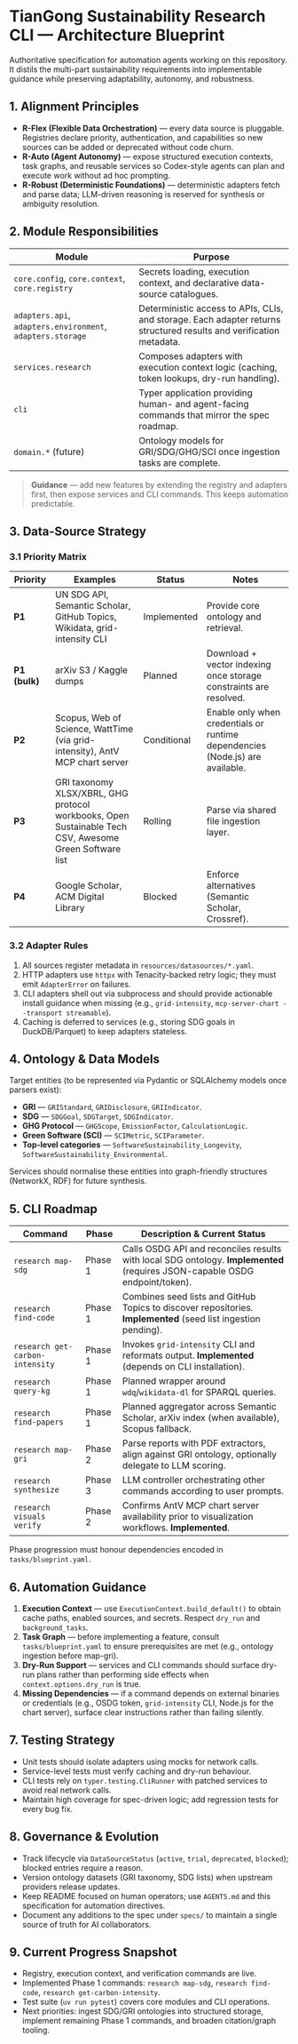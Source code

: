# TianGong Sustainability Research CLI — Architecture Blueprint

Authoritative specification for automation agents working on this repository. It distils the multi-part sustainability requirements into implementable guidance while preserving adaptability, autonomy, and robustness.

## 1. Alignment Principles

- **R-Flex (Flexible Data Orchestration)** — every data source is pluggable. Registries declare priority, authentication, and capabilities so new sources can be added or deprecated without code churn.
- **R-Auto (Agent Autonomy)** — expose structured execution contexts, task graphs, and reusable services so Codex-style agents can plan and execute work without ad hoc prompting.
- **R-Robust (Deterministic Foundations)** — deterministic adapters fetch and parse data; LLM-driven reasoning is reserved for synthesis or ambiguity resolution.

## 2. Module Responsibilities

| Module | Purpose |
|--------|---------|
| `core.config`, `core.context`, `core.registry` | Secrets loading, execution context, and declarative data-source catalogues. |
| `adapters.api`, `adapters.environment`, `adapters.storage` | Deterministic access to APIs, CLIs, and storage. Each adapter returns structured results and verification metadata. |
| `services.research` | Composes adapters with execution context logic (caching, token lookups, dry-run handling). |
| `cli` | Typer application providing human- and agent-facing commands that mirror the spec roadmap. |
| `domain.*` (future) | Ontology models for GRI/SDG/GHG/SCI once ingestion tasks are complete. |

> **Guidance** — add new features by extending the registry and adapters first, then expose services and CLI commands. This keeps automation predictable.

## 3. Data-Source Strategy

### 3.1 Priority Matrix

| Priority | Examples | Status | Notes |
|----------|----------|--------|-------|
| **P1** | UN SDG API, Semantic Scholar, GitHub Topics, Wikidata, grid-intensity CLI | Implemented | Provide core ontology and retrieval. |
| **P1 (bulk)** | arXiv S3 / Kaggle dumps | Planned | Download + vector indexing once storage constraints are resolved. |
| **P2** | Scopus, Web of Science, WattTime (via grid-intensity), AntV MCP chart server | Conditional | Enable only when credentials or runtime dependencies (Node.js) are available. |
| **P3** | GRI taxonomy XLSX/XBRL, GHG protocol workbooks, Open Sustainable Tech CSV, Awesome Green Software list | Rolling | Parse via shared file ingestion layer. |
| **P4** | Google Scholar, ACM Digital Library | Blocked | Enforce alternatives (Semantic Scholar, Crossref). |

### 3.2 Adapter Rules

1. All sources register metadata in `resources/datasources/*.yaml`.
2. HTTP adapters use `httpx` with Tenacity-backed retry logic; they must emit `AdapterError` on failures.
3. CLI adapters shell out via subprocess and should provide actionable install guidance when missing (e.g., `grid-intensity`, `mcp-server-chart --transport streamable`).
4. Caching is deferred to services (e.g., storing SDG goals in DuckDB/Parquet) to keep adapters stateless.

## 4. Ontology & Data Models

Target entities (to be represented via Pydantic or SQLAlchemy models once parsers exist):

- **GRI** — `GRIStandard`, `GRIDisclosure`, `GRIIndicator`.
- **SDG** — `SDGGoal`, `SDGTarget`, `SDGIndicator`.
- **GHG Protocol** — `GHGScope`, `EmissionFactor`, `CalculationLogic`.
- **Green Software (SCI)** — `SCIMetric`, `SCIParameter`.
- **Top-level categories** — `SoftwareSustainability_Longevity`, `SoftwareSustainability_Environmental`.

Services should normalise these entities into graph-friendly structures (NetworkX, RDF) for future synthesis.

## 5. CLI Roadmap

| Command | Phase | Description & Current Status |
|---------|-------|------------------------------|
| `research map-sdg` | Phase 1 | Calls OSDG API and reconciles results with local SDG ontology. **Implemented** (requires JSON-capable OSDG endpoint/token). |
| `research find-code` | Phase 1 | Combines seed lists and GitHub Topics to discover repositories. **Implemented** (seed list ingestion pending). |
| `research get-carbon-intensity` | Phase 1 | Invokes `grid-intensity` CLI and reformats output. **Implemented** (depends on CLI installation). |
| `research query-kg` | Phase 1 | Planned wrapper around `wdq`/`wikidata-dl` for SPARQL queries. |
| `research find-papers` | Phase 1 | Planned aggregator across Semantic Scholar, arXiv index (when available), Scopus fallback. |
| `research map-gri` | Phase 2 | Parse reports with PDF extractors, align against GRI ontology, optionally delegate to LLM scoring. |
| `research synthesize` | Phase 3 | LLM controller orchestrating other commands according to user prompts. |
| `research visuals verify` | Phase 2 | Confirms AntV MCP chart server availability prior to visualization workflows. **Implemented**. |

Phase progression must honour dependencies encoded in `tasks/blueprint.yaml`.

## 6. Automation Guidance

1. **Execution Context** — use `ExecutionContext.build_default()` to obtain cache paths, enabled sources, and secrets. Respect `dry_run` and `background_tasks`.
2. **Task Graph** — before implementing a feature, consult `tasks/blueprint.yaml` to ensure prerequisites are met (e.g., ontology ingestion before map-gri).
3. **Dry-Run Support** — services and CLI commands should surface dry-run plans rather than performing side effects when `context.options.dry_run` is true.
4. **Missing Dependencies** — if a command depends on external binaries or credentials (e.g., OSDG token, `grid-intensity` CLI, Node.js for the chart server), surface clear instructions rather than failing silently.

## 7. Testing Strategy

- Unit tests should isolate adapters using mocks for network calls.
- Service-level tests must verify caching and dry-run behaviour.
- CLI tests rely on `typer.testing.CliRunner` with patched services to avoid real network calls.
- Maintain high coverage for spec-driven logic; add regression tests for every bug fix.

## 8. Governance & Evolution

- Track lifecycle via `DataSourceStatus` (`active`, `trial`, `deprecated`, `blocked`); blocked entries require a reason.
- Version ontology datasets (GRI taxonomy, SDG lists) when upstream providers release updates.
- Keep README focused on human operators; use `AGENTS.md` and this specification for automation directives.
- Document any additions to the spec under `specs/` to maintain a single source of truth for AI collaborators.

## 9. Current Progress Snapshot

- Registry, execution context, and verification commands are live.
- Implemented Phase 1 commands: `research map-sdg`, `research find-code`, `research get-carbon-intensity`.
- Test suite (`uv run pytest`) covers core modules and CLI operations.
- Next priorities: ingest SDG/GRI ontologies into structured storage, implement remaining Phase 1 commands, and broaden citation/graph tooling.
